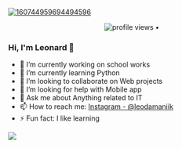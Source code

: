 <!--<h3 align="center">
![image](https://user-images.githubusercontent.com/6764957/87082196-3418a980-c25d-11ea-9987-0d9787d54100.png)
</h3> -->

[![160744959694494596](https://user-images.githubusercontent.com/6764957/101521273-94ed0f00-39c0-11eb-9721-1fb49097a171.png)](https://github.com/x01000101x?tab=repositories)

<p align="center">
  <img src="https://gpvc.arturio.dev/x01000101x" alt="profile views"> • 
</p>

### Hi, I'm Leonard 👋

- 🔭 I’m currently working on school works
- 🌱 I’m currently learning Python
- 👯 I’m looking to collaborate on Web projects
- 🤔 I’m looking for help with Mobile app
- 💬 Ask me about Anything related to IT
- 📫 How to reach me: [Instagram - @leodamaniik](https://www.instagram.com/leodamaniik/)
- ⚡ Fun fact: I like learning

<img src = "https://github-readme-stats.vercel.app/api?username=x01000101x&&show_icons=true&title_color=1E90FF&icon_color=8458B3&text_color=008000&bg_color=151515">
